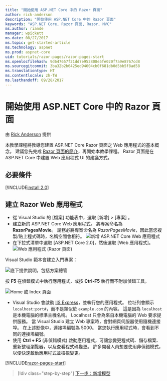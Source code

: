 ```yaml
---
title: "開始使用 ASP.NET Core 中的 Razor 頁面"
author: rick-anderson
description: "開始使用 ASP.NET Core 中的 Razor 頁面"
keywords: "ASP.NET Core, Razor 頁面, Razor, MVC"
ms.author: riande
manager: wpickett
ms.date: 08/27/2017
ms.topic: get-started-article
ms.technology: aspnet
ms.prod: aspnet-core
uid: tutorials/razor-pages/razor-pages-start
ms.openlocfilehash: 9d647657f21dd7e952808e5fe020f7a9e8767cd8
ms.sourcegitcommit: 3ba32b2b6425ed94604cb0f681db0d5bb5f8ad58
ms.translationtype: HT
ms.contentlocale: zh-TW
ms.lasthandoff: 09/28/2017
---
```

# <a name="getting-started-with-razor-pages-in-aspnet-core"></a>開始使用 ASP.NET Core 中的 Razor 頁面

由 [Rick Anderson](https://twitter.com/RickAndMSFT) 提供

本教學課程將教導您建置 ASP.NET Core Razor 頁面之 Web 應用程式的基本概念。 建議您先完成 [Razor 頁面的簡介](xref:mvc/razor-pages/index)，再開始本教學課程。 Razor 頁面是在 ASP.NET Core 中建置 Web 應用程式 UI 的建議方式。

## <a name="prerequisites"></a>必要條件

[!INCLUDE[install 2.0](../../includes/install2.0.md)]

## <a name="create-a-razor-web-app"></a>建立 Razor Web 應用程式

* 從 Visual Studio 的 [檔案] 功能表中，選取 [新增] > [專案] 。
* 建立新的 ASP.NET Core Web 應用程式。 將專案命名為 **RazorPagesMovie**。 請務必將專案命名為 *RazorPagesMovie*，因此當您複製/貼上程式碼時，名稱空間會相符。
  ![新增 ASP.NET Core Web 應用程式](../../mvc/razor-pages/index/_static/np.png)
* 在下拉式清單中選取 [ASP.NET Core 2.0]，然後選取 [Web 應用程式]。
  ![Web 應用程式 (Razor 頁面)](../../mvc/razor-pages/index/_static/np2.png)

Visual Studio 範本會建立入門專案：

![底下提供說明，包括方案總管](razor-pages-start/_static/se.png)

按 **F5** 在偵錯模式中執行應用程式，或按 **Ctrl-F5** 執行而不附加偵錯工具。

![Home 或 Index 頁面](razor-pages-start/_static/home.png)

* Visual Studio 會啟動 [IIS Express](https://docs.microsoft.com/iis/extensions/introduction-to-iis-express/iis-express-overview)，並執行您的應用程式。 位址列會顯示 `localhost:port#`，而不是類似於 `example.com` 的內容。 這是因為 `localhost` 是本機電腦的標準主機名稱。 Localhost 只會為來自本機電腦的 Web 要求提供服務。 當 Visual Studio 建立 Web 專案時，會對網頁伺服器使用隨機連接埠。 在上述影像中，連接埠編號為 5000。 當您執行應用程式時，會看到不同的連接埠編號。
* 使用 **Ctrl + F5** (非偵錯模式) 啟動應用程式，可讓您變更程式碼、儲存檔案、重新整理瀏覽器，以及查看程式碼變更。 許多開發人員想要使用非偵錯模式，以便快速啟動應用程式並檢視變更。

[!INCLUDE[razor-pages-start](../../includes/RP/razor-pages-start.md)]

>[!div class="step-by-step"]
[下一步：新增模型](xref:tutorials/razor-pages/model)

